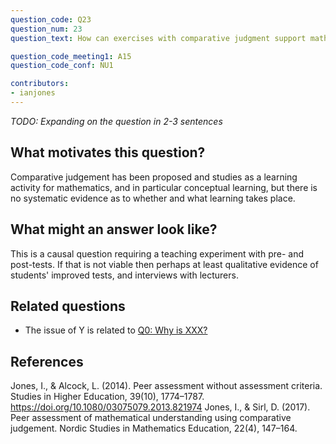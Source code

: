 ```yaml
---
question_code: Q23 
question_num: 23 
question_text: How can exercises with comparative judgment support mathematical learning? 

question_code_meeting1: A15 
question_code_conf: NU1 

contributors: 
- ianjones
---
```

*TODO: Expanding on the question in 2-3 sentences*

## What motivates this question?

Comparative judgement has been proposed and studies as a learning activity for mathematics, and in particular conceptual learning, but there is no systematic evidence as to whether and what learning takes place.

## What might an answer look like?

This is a causal question requiring a teaching experiment with pre- and post-tests. If that is not viable then perhaps at least qualitative evidence of students' improved tests, and interviews with lecturers.

## Related questions

* The issue of Y is related to [Q0: Why is XXX?](Q0)

## References
Jones, I., & Alcock, L. (2014). Peer assessment without assessment criteria. Studies in Higher Education, 39(10), 1774–1787. https://doi.org/10.1080/03075079.2013.821974
Jones, I., & Sirl, D. (2017). Peer assessment of mathematical understanding using comparative judgement. Nordic Studies in Mathematics Education, 22(4), 147–164.
